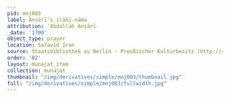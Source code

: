 ```yaml
---
pid: mnj003
label: Anṣārī's ilāhī-nāma
attribution: ʿAbdallāh Anṣārī
_date: '1700'
object_type: prayer
location: Safavid Iran
source: Staatsbibliothek zu Berlin - Preußischer Kulturbesitz (http://resolver.staatsbibliothek-berlin.de/SBB0002E79900020000)
order: '02'
layout: munajat_item
collection: munajat
thumbnail: "/img/derivatives/simple/mnj003/thumbnail.jpg"
full: "/img/derivatives/simple/mnj003/fullwidth.jpg"
---
```

